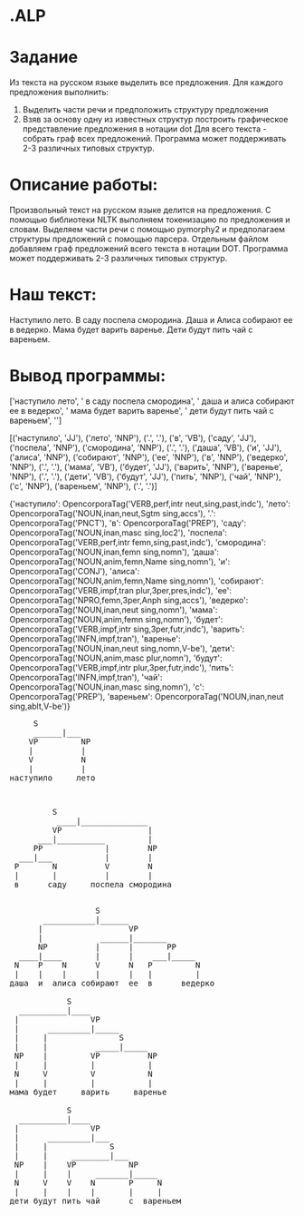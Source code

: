 # .ALP
# Задание
Из текста на русском языке выделить все предложения.
Для каждого предложения выполнить:
1) Выделить части речи и предположить структуру предложения
2) Взяв за основу одну из известных структур построить графическое представление предложения в нотации dot
Для всего текста - собрать граф всех предложений.
Программа может поддерживать 2-3 различных типовых структур.

# Описание работы:
Произвольный текст на русском языке делится на предложения.
C помощью библиотеки NLTK выполняем токенизацию по предложения и словам.
Выделяем части речи с помощью pymorphy2 и предполагаем структуры предложений с помощью парсера.
Отдельным файлом добавляем граф предложений всего текста в нотации DOT.
Программа может поддерживать 2-3 различных типовых структур.

# Наш текст: 
Наступило лето. В саду поспела смородина. Даша и Алиса собирают ее в ведерко. Мама будет варить варенье. Дети будут пить чай с вареньем.

# Вывод программы:
['наступило лето', ' в саду поспела смородина', ' даша и алиса собирают ее в ведерко', ' мама будет варить варенье', ' дети будут пить чай с вареньем', '']

[('наступило', 'JJ'), ('лето', 'NNP'), ('.', '.'), ('в', 'VB'), ('саду', 'JJ'), ('поспела', 'NNP'), ('смородина', 'NNP'), ('.', '.'), ('даша', 'VB'), ('и', 'JJ'),
 ('алиса', 'NNP'), ('собирают', 'NNP'), ('ее', 'NNP'), ('в', 'NNP'), ('ведерко', 'NNP'), ('.', '.'), ('мама', 'VB'), ('будет', 'JJ'), ('варить', 'NNP'), ('варенье', 'NNP'),
 ('.', '.'), ('дети', 'VB'), ('будут', 'JJ'), ('пить', 'NNP'), ('чай', 'NNP'), ('с', 'NNP'), ('вареньем', 'NNP'), ('.', '.')]
 
 {'наступило': OpencorporaTag('VERB,perf,intr neut,sing,past,indc'), 'лето': OpencorporaTag('NOUN,inan,neut,Sgtm sing,accs'), '.': OpencorporaTag('PNCT'), 
'в': OpencorporaTag('PREP'), 'саду': OpencorporaTag('NOUN,inan,masc sing,loc2'), 'поспела': OpencorporaTag('VERB,perf,intr femn,sing,past,indc'), 
'смородина': OpencorporaTag('NOUN,inan,femn sing,nomn'), 'даша': OpencorporaTag('NOUN,anim,femn,Name sing,nomn'), 'и': OpencorporaTag('CONJ'), 
'алиса': OpencorporaTag('NOUN,anim,femn,Name sing,nomn'), 'собирают': OpencorporaTag('VERB,impf,tran plur,3per,pres,indc'), 'ее': OpencorporaTag('NPRO,femn,3per,Anph sing,accs'),
 'ведерко': OpencorporaTag('NOUN,inan,neut sing,nomn'), 'мама': OpencorporaTag('NOUN,anim,femn sing,nomn'), 'будет': OpencorporaTag('VERB,impf,intr sing,3per,futr,indc'),
 'варить': OpencorporaTag('INFN,impf,tran'), 'варенье': OpencorporaTag('NOUN,inan,neut sing,nomn,V-be'), 'дети': OpencorporaTag('NOUN,anim,masc plur,nomn'), 
'будут': OpencorporaTag('VERB,impf,intr plur,3per,futr,indc'), 'пить': OpencorporaTag('INFN,impf,tran'), 'чай': OpencorporaTag('NOUN,inan,masc sing,nomn'),
 'с': OpencorporaTag('PREP'), 'вареньем': OpencorporaTag('NOUN,inan,neut sing,ablt,V-be')}
 <pre>     S      
     ______|___    
    VP         NP 
    |          |   
    V          N  
    |          |   
наступило     лето <pre>

<pre>         S                   
          ____|______________      
         VP                  |    
      ___|__________         |     
     PP             |        NP   
  ___|___           |        |     
 P       N          V        N    
 |       |          |        |     
 в      саду     поспела смородина <pre>

                  S                        
       ___________|______                   
      |                  VP                
      |            ______|_______           
      NP          |      |       PP        
  ____|____       |      |    ___|_____     
 N    P    N      V      N   P         N   
 |    |    |      |      |   |         |    
даша  и  алиса собирают  ее  в      ведерко

            S                    
  __________|____                 
 |               VP              
 |      _________|_____           
 |     |               S         
 |     |          _____|_____     
 NP    |         VP          NP  
 |     |         |           |    
 N     V         V           N   
 |     |         |           |    
мама будет     варить     варенье

            S                       
  __________|____                    
 |               VP                 
 |      _________|___                
 |     |             S              
 |     |     ________|___            
 NP    |    VP           NP         
 |     |    |     _______|_____      
 N     V    V    N       P     N    
 |     |    |    |       |     |     
дети будут пить чай      с  вареньем
